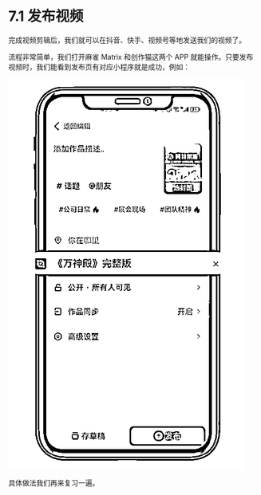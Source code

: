 # 7.1 发布视频

完成视频剪辑后，我们就可以在抖音、快手、视频号等地发送我们的视频了。

流程非常简单，我们打开麻雀 Matrix 和创作猫这两个 APP 就能操作。只要发布视频时，我们能看到发布页有对应小程序就是成功，例如：

![](img/a7beb7aadd309050c4a35fe4d965c5af.png)

具体做法我们再来复习一遍。